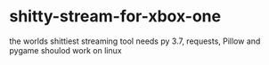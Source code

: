 # shitty-stream-for-xbox-one
the worlds shittiest streaming tool needs py 3.7, requests, Pillow and pygame shoulod work on linux
